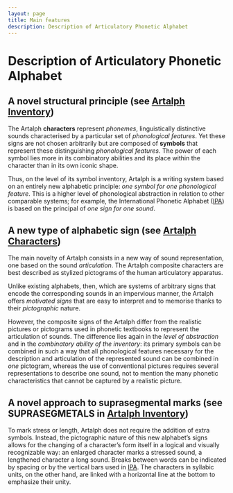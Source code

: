 ```yaml
---
layout: page
title: Main features
description: Description of Articulatory Phonetic Alphabet
---
```


# Description of Articulatory Phonetic Alphabet

## A novel structural principle (see [Artalph Inventory][1])

The Artalph **characters** represent *phonemes*, linguistically distinctive sounds characterised by a particular set of 
*phonological features*. Yet these signs are not chosen arbitrarily but are composed of **symbols** that represent these 
distinguishing *phonological features*. The power of each symbol lies more in its combinatory abilities and its place 
within the character than in its own iconic shape.

Thus, on the level of its symbol inventory, Artalph is a writing system based on an entirely new alphabetic principle:
*one symbol for one phonological feature*. This is a higher level of phonological abstraction in relation to other 
comparable systems; for example, the International Phonetic Alphabet ([IPA][3]) is based on the principal of *one sign 
for one sound*.

## A new type of alphabetic sign (see [Artalph Characters][2])

The main novelty of Artalph consists in a new way of sound representation, one based on the sound *articulation*. 
The Artalph composite characters are best described as stylized pictograms of the human articulatory apparatus.

Unlike existing alphabets, then, which are systems of arbitrary signs that encode the corresponding sounds 
in an impervious manner, the Artalph offers *motivated signs* that are easy to interpret and to memorise thanks 
to their *pictographic* nature.

However, the composite signs of the Artalph differ from the realistic pictures or pictograms used in phonetic 
textbooks to represent the articulation of sounds. The difference lies again in the *level of abstraction* and 
in the *combinatory ability of the inventory*: its primary symbols can be combined in such a way that all phonological 
features necessary for the description and articulation of the represented sound can be combined in *one* pictogram, 
whereas the use of conventional pictures requires several representations to describe one sound, not to mention 
the many phonetic characteristics that cannot be captured by a realistic picture.

## A novel approach to suprasegmental marks (see SUPRASEGMETALS in [Artalph Inventory][1])

To mark stress or length, Artalph does not require the addition of extra symbols. Instead, the pictographic nature 
of this new alphabet’s signs allows for the changing of a character’s form itself in a logical and visually 
recognizable way: an enlarged character marks a stressed sound, a lengthened character a long sound. Breaks between 
words can be indicated by spacing or by the vertical bars used in [IPA][3]. The characters in syllabic units, 
on the other hand, are linked with a horizontal line at the bottom to emphasize their unity.

[1]: /signs#artalph-inventory "Artalph Inventory"
[2]: /signs#artalph-characters "Artalph Characters"
[3]: https://www.internationalphoneticassociation.org/content/ipa-chart "The International Phonetic Alphabet and the IPA Chart"
